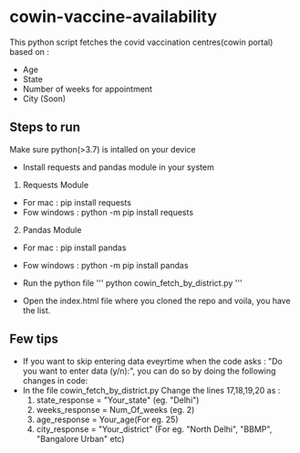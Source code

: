 # cowin-vaccine-availability

This python script fetches the covid vaccination centres(cowin portal) based on :
 - Age
 - State
 - Number of weeks for appointment
 - City (Soon)

## Steps to run

Make sure python(>3.7) is intalled on your device

 - Install requests and pandas module in your system

1. Requests Module
 - For mac : pip install requests
 - Fow windows : python -m pip install requests

2. Pandas Module
 - For mac : pip install pandas
 - Fow windows : python -m pip install pandas

 - Run the python file
 '''
 python cowin_fetch_by_district.py
 '''

 - Open the index.html file where you cloned the repo and voila, you have the list.

## Few tips 

 - If you want to skip entering data eveyrtime when the code asks : 
 "Do you want to enter data (y/n):", you can do so by doing the following changes in code:
 - In the file cowin_fetch_by_district.py
    Change the lines 17,18,19,20 as :
    1. state_response = "Your_state" (eg. "Delhi")
    1. weeks_response = Num_Of_weeks (eg. 2)
    1. age_response = Your_age(For eg. 25)
    1. city_response = "Your_district" (For eg. "North Delhi", "BBMP", "Bangalore Urban" etc)

